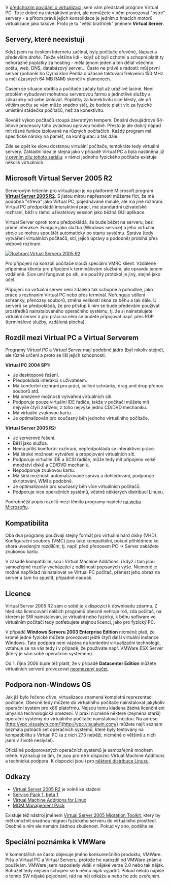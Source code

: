 <!-- dcterms:identifier = aspnetcz#110 -->
<!-- dcterms:title = Virtualizace: Virtual Server 2005 R2 -->
<!-- dcterms:abstract = V předchozím povídání o virtualizaci jsem vám představil program Virtual PC. To je dobré na interaktivní práci, ale nemůžete v něm provozovat "ostré" servery - a přitom právě jejich konsolidace je jedním z hnacích motorů virtualizace jako takové. Proto je tu "větší bratříček" jménem Virtual Server. -->
<!-- np9:categoryId = 6 -->
<!-- x4w:category = Akce a události -->
<!-- np9:authorId = 1 -->
<!-- np9:authorEmail = michal.valasek@altairis.cz -->
<!-- dcterms:creator = Michal Altair Valášek -->
<!-- np9:serialId = 1 -->
<!-- x4w:serial = Virtualizace -->
<!-- dcterms:created = 2006-08-25T17:31:25.503+02:00 -->
<!-- dcterms:date = 2006-08-25T17:31:25.503+02:00 -->

 

V [předchozím povídání o virtualizaci](https://www.aspnet.cz/Articles/104-virtualizace-virtual-pc-2004.aspx) jsem vám představil program Virtual PC. To je dobré na interaktivní práci, ale nemůžete v něm provozovat "ostré" servery - a přitom právě jejich konsolidace je jedním z hnacích motorů virtualizace jako takové. Proto je tu "větší bratříček" jménem **Virtual Server**.

## Servery, které neexistují

Když jsem na českém Internetu začínal, byly počítače dřevěné, šlapací a především *drahé*. Takže většina lidí - když už byli ochotni a schopni platit ty nehorázné poplatky za hosting - měla jenom jeden a ten dělal všechno: poštu, web, DNS, databázový server... Často ne právě s radostí: můj první server (poháněl ho Cyrixí klon Pentia o úžasné taktovací frekvenci 150 MHz a měl úžasných 64 MB RAM) skončil v plamenech.

Časem se situace obrítila a počítače začaly být až urážlivě laciné. Není problém vybudovat mohutnou serverovou farmu a jednotlivé služby a zákazníky od sebe izolovat. Poplatky za konektivitu sice klesly, ale při větším počtu se vám může snadno stát, že budete platit víc za fyzické umístění stádečka počítačů, než za konektivitu.

Rovněž výkon počítačů stoupá závratným tempem. Dnešní dvoujádrové 64-bitové procesory toho zvládnou opravdu hodně. Přesto je ale dobrý nápad mít různé funkce izolované na různých počítačích. Každý program má specifické nároky na paměť, na konfiguraci a tak dále.

Zde se opět ke slovu dostanou virtuální počítače, tentokráte tedy virtuální servery. Základní idea je stejná jako v případě Virtual PC a byla nastíněna již [v prvním dílu tohoto seriálu](https://www.aspnet.cz/Articles/103-virtualizace-uvod.aspx): v rámci jednoho fyzického počítače existuje několik virtuálních.

## Microsoft Virtual Server 2005 R2

Serverovým řešením pro virtualizaci je na platformě Microsoft program **[Virtual Server 2005 R2](http://www.microsoft.com/windowsserversystem/virtualserver/software/default.mspx)**. S jistou mírou nepřesnosti můžeme říct, že má podobná "střeva" jako Virtual PC, pojednávané minule, ale má jiné rozhraní. Virtual PC předpokládá interaktivní práci, má standardní uživatelské rozhraní, běží v rámci uživatelovy session jako běžná GUI aplikace. 

Virtual Server oproti tomu předpokládá, že bude běžet na serveru, bez přímé interakce. Funguje jako služba (Windows service) a jeho virtuální stroje se mohou spouštět automaticky po startu systému. Správa (tedy vytváření virtuálních počítačů, sítí, jejich úpravy a podobně) probíhá přes webové rozhraní.

[![Rozhraní Virtual Serveru 2005 R2](https://www.cdn.altairis.cz/Blog/2006/20060825-virtualserver-lq.gif) ](https://www.cdn.altairis.cz/Blog/2006/20060825-virtualserver-hq.png)

Pro připojení na konzoli počítače slouží speciální VMRC klient. Vzdáleně připomíná klienta pro připojení k terminálovým službám, ale opravdu jenom vzdáleně. Sice umí fungovat po síti, ale použitý protokol je jiný, stejně jako účel.

Připojení na virtuální server není zdaleka tak schopné a pohodlné, jako práce s rozhraním Virtual PC nebo přes terminál. Nefunguje sdílení schránky, přenozsy souborů, změna velikosti okna za běhu a tak dále. U serverů se předpokládá, že pro přístup k nim se bude především používat prostředků nainstalovaného operačního systému, tj. že si nainstalujete virtuální server a pro práci na něm se budete připojovat např. přes RDP (terminálové služby, vzdálená plocha).

## Rozdíl mezi Virtual PC a Virtual Serverem

Programy *Virtual PC* a *Virtual Server* mají podobné jádro (byť nikoliv stejné), ale různé určení a proto se liší jejich schopnosti.

**Virtual PC 2004 SP1:** 

*   Je desktopové řešení.
*   Předpokládá interakci s uživatelem.
*   Má komfortní rozhraní pro práci, sdílení schránky, drag and drop přenos souborů atd.
*   Má omezené možnosti vytváření virtuálních sítí.
*   Podporuje pouze virtuální IDE řadiče, takže v počítači můžete mít nejvýše čtyři zařízení, z toho nejvýše jednu CD/DVD mechaniku.
*   Má virtuální zvukovou kartu.
*   Je optimalizován pro současný běh jednoho virtuálního počítače.

**Virtual Server 2005 R2:** 

*   Je serverové řešení.
*   Běží jako služba.
*   Nemá příliš komfortní rozhraní, nepředpokládá se interaktivní práce.
*   Má široké možnosti vytváření a propojování virtuálních sítí.
*   Podporuje virtuální IDE a SCSI řadiče, může tedy mít připojeno velké množství disků a CD/DVD mechanik.
*   Nepodporuje zvukovou kartu.
*   Má širší možnosti automatizované správy a dohledování, podporuje skriptování, WMI a podobně.
*   Je optimalizován pro současný běh více virtuálních počítačů.
*   Podporuje více operačních systémů, včetně některých distribucí Linuxu.

Podrobnější popis rozdílů mezi těmito programy najdete [na webu Microsoftu](http://www.microsoft.com/windowsserversystem/virtualserver/techinfo/vsvsvpc.mspx).

## Kompatibilita

Oba dva programy používají stejný formát pro virtuální hard disky (VHD). Konfigurační soubory (VMC) jsou také kompatibilní, pokud přihlédnete ke shora uvedeným rozdílům, tj. např. před přenosem PC -> Server zakážete zvukovou kartu.

V zásadě kompatibilní jsou i Virtual Machine Additions, i když i tam jsou samozřejmě rozdíly vycházející z odlišností popsaných výše. Nicméně je možné například nainstalovat ve Virtual PC počítač, přenést jeho obraz na server a tam ho spustit, případně naopak.

## Licence

Virtual Server 2005 R2 sám o sobě je k dispozici k downloadu zdarma. Z hlediska licencování dalších programů obecně nehraje roli, zda počítač, na kterém je SW nainstalován, je virtuální nebo fyzický, k běhu software ve virtuálním počítači tedy potřebujete stejnou licenci, jako pro fyzický PC.

V případě **Windows Serveru 2003 Enterprise Edition** nicméně platí, že kromě jedné fyzické můžete provozovat ještě čtyři další virtuální instance Windows. Tato podpora není vázána na konkrétní virtualizační technologii, vztahuje se na vás tedy i v případě, že používáte např. VMWare ESX Server (který je sám sobě operačním systémem).

Od 1. října 2006 bude též platit, že v případě **Datacenter Edition** můžete virtuálních serverů provozovat [neomezený počet](http://www.microsoft.com/windowsserver2003/evaluation/news/bulletins/datacenterhighavail.mspx).

## Podpora non-Windows OS

Jak již bylo řečeno dříve, virtualizace znamená kompletní reprezentaci počítače. Obecně tedy můžete do virtuálního počítače nainstalovat jakýkoliv operační systém pro x86 platofrmu. Nejsou tomu kladena žádná licenční ani úmyslná technologická omezení. V praxi nicméně některé (zejména starší) operační systémy do virtuálního počítače nainstalovat nejdou. Na adrese [http://vpc.visualwin.com/](http://vpc.visualwin.com/) můžete najít seznam bezmála patnácti set operačních systémů, které byly testovány na kompatibilitu s Virtual PC (a z nich 273 neběží, nicméně o většině z nich jsem v životě neslyšel).

Oficiálně podporovaných operačních systémů je samozřejmě mnohem méně. Vyznačují se tím, že jsou pro ně k dispozici Virtual Machine Additions a technická podpora. K dispozici jsou i pro [některé distribuce Linuxu](http://www.microsoft.com/windowsserversystem/virtualserver/evaluation/linuxguestsupport/default.mspx).

## Odkazy

*   [Virtual Server 2005 R2](http://www.microsoft.com/windowsserversystem/virtualserver/software/default.mspx) je volně ke stažení
*   [Service Pack 1, beta 1](http://www.microsoft.com/windowsserversystem/virtualserver/downloads/servicepack.mspx)
*   [Virtual Machine Additions for Linux](http://www.microsoft.com/windowsserversystem/virtualserver/evaluation/linuxguestsupport/default.mspx)
*   [MOM Management Pack](http://www.microsoft.com/downloads/details.aspx?FamilyId=BF21F798-9B10-40DC-BCDD-4A8358CCE94D)

Existuje též nástroj jménem [Virtual Server 2005 Migration Toolkit](http://www.microsoft.com/windowsserversystem/virtualserver/evaluation/vsmt.mspx), který by měl umožnit snadnou migraci fyzického serveru do virtuálního prostředí. Osobně s ním ale nemám žádnou zkušenost. Pokud vy ano, podělte se.

## Speciální poznámka k VMWare

V komentářích se často objevuje jméno konkurenčního produktu, VMWare. Píšu o Virtual PC a Virtual Serveru, protože ho narozdíl od VMWare znám a používám. VMWare jsem naposledy viděl v nějaké verze 2.0 nebo tak nějak. Bohužel tedy nejsem schopen se k němu nijak vyjádřit. Pokud někdo napíše o tomto SW nějaké pojednání, rád na něj odkážu a nebo ho zde zveřejním.